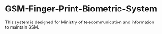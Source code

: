 # GSM-Finger-Print-Biometric-System
This system is designed for Ministry of telecommunication and information to maintain GSM.

